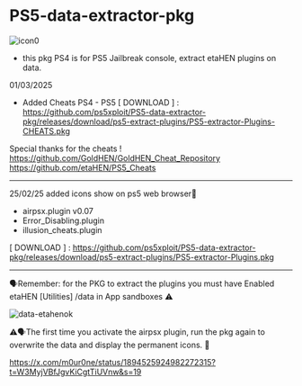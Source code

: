 # PS5-data-extractor-pkg  
 ![icon0](https://github.com/user-attachments/assets/f76b5e05-d3f3-4c68-82d0-18442e7fff6b)

- this pkg PS4 is for PS5 Jailbreak console, extract etaHEN plugins on data.

01/03/2025
- Added Cheats PS4 - PS5
 [ DOWNLOAD ] : https://github.com/ps5xploit/PS5-data-extractor-pkg/releases/download/ps5-extract-plugins/PS5-extractor-Plugins-CHEATS.pkg

Special thanks for the cheats ! 
https://github.com/GoldHEN/GoldHEN_Cheat_Repository
https://github.com/etaHEN/PS5_Cheats

-----------------------------------------------

25/02/25 added icons show on ps5 web browser🎨

 - airpsx.plugin  v0.07
 - Error_Disabling.plugin
 - illusion_cheats.plugin

 [ DOWNLOAD ] : https://github.com/ps5xploit/PS5-data-extractor-pkg/releases/download/ps5-extract-plugins/PS5-extractor-Plugins.pkg

-----------------------------------------------

🗣Remember: for the PKG to extract the plugins you must have Enabled etaHEN [Utilities]  /data in App sandboxes ⚠️

![data-etahenok](https://github.com/user-attachments/assets/0e8e5ce3-fec4-4e26-9cfb-4cd6a9e2a02a)

⚠️🗣The first time you activate the airpsx plugin, run the pkg again to overwrite the data and display the permanent icons. 🎨

https://x.com/m0ur0ne/status/1894525924982272315?t=W3MyjVBfJgvKiCgtTiUVnw&s=19
